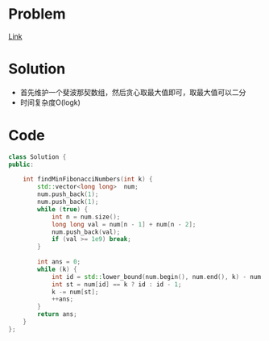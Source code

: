 # Problem
[Link](https://leetcode-cn.com/problems/find-the-minimum-number-of-fibonacci-numbers-whose-sum-is-k/)

# Solution

* 首先维护一个斐波那契数组，然后贪心取最大值即可，取最大值可以二分
* 时间复杂度O(logk)

# Code
```cpp
class Solution {
public:
    
    int findMinFibonacciNumbers(int k) {
        std::vector<long long>  num;
        num.push_back(1);
        num.push_back(1);
        while (true) {
            int n = num.size();
            long long val = num[n - 1] + num[n - 2];
            num.push_back(val);
            if (val >= 1e9) break;
        }
        
        int ans = 0;
        while (k) {
            int id = std::lower_bound(num.begin(), num.end(), k) - num.begin();
            int st = num[id] == k ? id : id - 1;
            k -= num[st];
            ++ans;
        }
        return ans;
    }
};
```